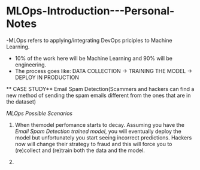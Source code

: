 # MLOps-Introduction---Personal-Notes
-MLOps refers to applying/integrating DevOps priciples to Machine Learning.
- 10% of the work here will be Machine  Learning and 90% will be engineering.
- The process goes like:
  DATA COLLECTION -> TRAINING THE MODEL -> DEPLOY IN PRODUCTION


 ** CASE STUDY**
Email Spam Detection(Scammers and hackers can find a new method of sending the spam emails different from the ones that are in the dataset)

_MLOps Possible Scenarios_
1. When themodel perfomance starts to decay. Assuming you have the _Email Spam Detection trained model_, you will eventually deploy the model but unfortunately you start seeing incorrect predictions.
Hackers now will change their strategy to fraud and this will force you to (re)collect and (re)train both the data and the model.

2.
